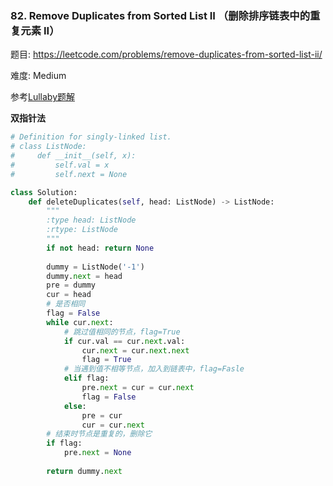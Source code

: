 ### 82. Remove Duplicates from Sorted List II （删除排序链表中的重复元素 II）

题目:
<https://leetcode.com/problems/remove-duplicates-from-sorted-list-ii/>


难度:   Medium

参考[Lullaby题解](https://leetcode-cn.com/problems/remove-duplicates-from-sorted-list-ii/solution/82-pythonshuang-zhi-zhen-fa-by-lullaby/)

**双指针法**
```python
# Definition for singly-linked list.
# class ListNode:
#     def __init__(self, x):
#         self.val = x
#         self.next = None

class Solution:
    def deleteDuplicates(self, head: ListNode) -> ListNode:
        """
        :type head: ListNode
        :rtype: ListNode
        """
        if not head: return None
        
        dummy = ListNode('-1')
        dummy.next = head
        pre = dummy 
        cur = head
        # 是否相同
        flag = False
        while cur.next:
            # 跳过值相同的节点，flag=True
            if cur.val == cur.next.val:
                cur.next = cur.next.next
                flag = True
            # 当遇到值不相等节点，加入到链表中，flag=Fasle
            elif flag:
                pre.next = cur = cur.next
                flag = False
            else:
                pre = cur
                cur = cur.next
        # 结束时节点是重复的，删除它
        if flag:
            pre.next = None
            
        return dummy.next
```